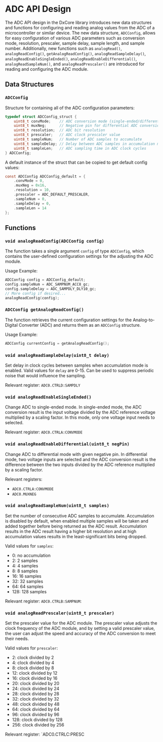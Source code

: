 # ADC API Design
The ADC API design in the DxCore library introduces new data structures and 
functions for configuring and reading analog values from the ADC of a 
microcontroller or similar device. The new data structure, `ADCConfig`, allows for 
easy configuration of various ADC parameters such as conversion mode, resolution, 
prescaler, sample delay, sample length, and sample number. Additionally, new 
functions such as `analogRead()`, `analogReadConfig()`, `getAnalogReadConfig()`, 
`analogReadSampleDelay()`, `analogReadEnableSingleEnded()`, `analogReadEnableDifferential()`, 
`analogReadSampleNum()`, and `analogReadPrescaler()` are introduced for reading and 
configuring the ADC module.

## Data Structures
### `ADCConfig`
Structure for containing all of the ADC configuration parameters:
```c
typedef struct ADCConfig_struct {
    uint8_t convMode;    // ADC conversion mode (single-ended/differential)
    uint8_t muxNeg;      // Negative pin for differential ADC conversion
    uint8_t resolution;  // ADC bit resolution
    uint8_t prescaler;   // ADC clock prescaler value
    uint8_t sampleNum;   // Number of ADC samples to accumulate
    uint8_t sampleDelay; // Delay between ADC samples in accumulation mode
    uint8_t sampleLen;   // ADC sampling time in ADC clock cycles
} ADCConfig;
```

A default instance of the struct that can be copied to get default config values:
```c
const ADCConfig ADCConfig_default = {
    .convMode = 0,
    .muxNeg = 0x16,
    .resolution = 10,
    .prescaler = ADC_DEFAULT_PRESCALER,
    .sampleNum = 0,
    .sampleDelay = 0,
    .sampleLen = 14
};
```

## Functions

### `void analogReadConfig(ADCConfig config)`
The function takes a single argument `config` of type `ADCConfig`, which contains 
the user-defined configuration settings for the adjusting the ADC module.

Usage Example:
```c
ADCConfig config = ADCConfig_default;
config.sampleNum = ADC_SAMPNUM_ACC8_gc;
config.sampleDelay = ADC_SAMPDLY_DLY10_gc;
// More config if desired...
analogReadConfig(config);
```

### `ADCConfig getAnalogReadConfig()`
The function retrieves the current configuration settings for the Analog-to-Digital 
Converter (ADC) and returns them as an `ADCConfig` structure.

Usage Example:
```c
ADCConfig currentConfig = getAnalogReadConfig();
```

### `void analogReadSampleDelay(uint8_t delay)`
Set delay in clock cycles between samples when accumulation mode is enabled. 
Valid values for `delay` are 0-15. Can be used to suppress periodic noise that 
would influence the sampling. 

Relevant register: `ADC0.CTRLD:SAMPDLY`

### `void analogReadEnableSingleEnded()`
Change ADC to single-ended mode. In single-ended mode, the ADC conversion result 
is the input voltage divided by the ADC reference voltage multiplied by a scaling 
factor. In this mode, only one voltage input needs to selected. 

Relevant register: `ADC0.CTRLA:CONVMODE`

### `void analogReadEnableDifferential(uint8_t negPin)`
Change ADC to differential mode with given negative pin. In differential mode, 
two voltage inputs are selected and the ADC conversion result is the difference 
between the two inputs divided by the ADC reference multiplied by a scaling factor. 

Relevant registers:
- `ADC0.CTRLA:CONVMODE`
- `ADC0.MUXNEG`

### `void analogReadSampleNum(uint8_t samples)`
Set the number of consecutive ADC samples to accumulate. Accumulation is disabled 
by default, when enabled multiple samples will be taken and added together before 
being returned as the ADC result. Accumulation results in the ADC result having 
a higher bit resolution and at high accumulation values results in the 
least-significant bits being dropped.

Valid values for `samples`:
- 0: no accumulation
- 2: 2 samples
- 4: 4 samples
- 8: 8 samples
- 16: 16 samples
- 32: 32 samples
- 64: 64 samples
- 128: 128 samples

Relevant register: `ADC0.CTRLB:SAMPNUM`: 

### `void analogReadPrescaler(uint8_t prescaler)`
Set the prescaler value for the ADC module. The prescaler value adjusts the 
clock frequency of the ADC module, and by setting a valid prescaler value, the 
user can adjust the speed and accuracy of the ADC conversion to meet their needs.

Valid values for `prescaler`:
- 2: clock divided by 2 
- 4:  clock divided by 4 
- 8: clock divided by 8 
- 12: clock divided by 12 
- 16: clock divided by 16 
- 20: clock divided by 20 
- 24: clock divided by 24 
- 28: clock divided by 28 
- 32: clock divided by 32 
- 48: clock divided by 48 
- 64: clock divided by 64 
- 96: clock divided by 96 
- 128: clock divided by 128
- 256: clock divided by 256

Relevant register: `ADC0.CTRLC:PRESC
